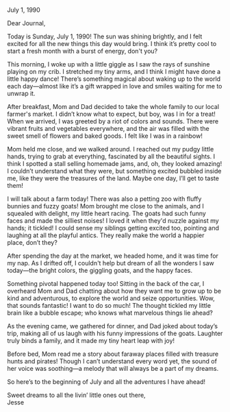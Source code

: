 
July 1, 1990

Dear Journal,

Today is Sunday, July 1, 1990! The sun was shining brightly, and I felt excited for all the new things this day would bring. I think it’s pretty cool to start a fresh month with a burst of energy, don't you? 

This morning, I woke up with a little giggle as I saw the rays of sunshine playing on my crib. I stretched my tiny arms, and I think I might have done a little happy dance! There’s something magical about waking up to the world each day—almost like it’s a gift wrapped in love and smiles waiting for me to unwrap it.

After breakfast, Mom and Dad decided to take the whole family to our local farmer's market. I didn’t know what to expect, but boy, was I in for a treat! When we arrived, I was greeted by a riot of colors and sounds. There were vibrant fruits and vegetables everywhere, and the air was filled with the sweet smell of flowers and baked goods. I felt like I was in a rainbow! 

Mom held me close, and we walked around. I reached out my pudgy little hands, trying to grab at everything, fascinated by all the beautiful sights. I think I spotted a stall selling homemade jams, and, oh, they looked amazing! I couldn’t understand what they were, but something excited bubbled inside me, like they were the treasures of the land. Maybe one day, I’ll get to taste them!

I will talk about a farm today! There was also a petting zoo with fluffy bunnies and fuzzy goats! Mom brought me close to the animals, and I squealed with delight, my little heart racing. The goats had such funny faces and made the silliest noises! I loved it when they'd nuzzle against my hands; it tickled! I could sense my siblings getting excited too, pointing and laughing at all the playful antics. They really make the world a happier place, don’t they? 

After spending the day at the market, we headed home, and it was time for my nap. As I drifted off, I couldn't help but dream of all the wonders I saw today—the bright colors, the giggling goats, and the happy faces. 

Something pivotal happened today too! Sitting in the back of the car, I overheard Mom and Dad chatting about how they want me to grow up to be kind and adventurous, to explore the world and seize opportunities. Wow, that sounds fantastic! I want to do so much! The thought tickled my little brain like a bubble escape; who knows what marvelous things lie ahead? 

As the evening came, we gathered for dinner, and Dad joked about today’s trip, making all of us laugh with his funny impressions of the goats. Laughter truly binds a family, and it made my tiny heart leap with joy! 

Before bed, Mom read me a story about faraway places filled with treasure hunts and pirates! Though I can’t understand every word yet, the sound of her voice was soothing—a melody that will always be a part of my dreams.

So here’s to the beginning of July and all the adventures I have ahead! 

Sweet dreams to all the livin’ little ones out there,  
Jesse
